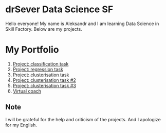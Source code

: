# drSever Data Science SF
Hello everyone! My name is Aleksandr and I am learning Data Science in Skill Factory.
Below are my projects.

# My  Portfolio
1. [Project: classification task](https://github.com/drSever/drSever_data_science/tree/main/Portfolio/Project_1)
2. [Project: regression task](https://github.com/drSever/drSever_data_science/tree/main/Portfolio/Project_2)
3. [Project: clusterisation task](https://github.com/drSever/drSever_data_science/tree/main/Portfolio/Project_3)
4. [Project: clusterisation task #2](https://github.com/drSever/drSever_data_science/tree/main/Portfolio/Project_4)
5. [Project: clusterisation task #3](https://github.com/drSever/drSever_data_science/tree/main/Portfolio/Project_5)
6. [Virtual coach](https://github.com/drSever/drSever_data_science/tree/main/Portfolio/Project_6)

## Note
I will be grateful for the help and criticism of the projects. And I apologize for my English.